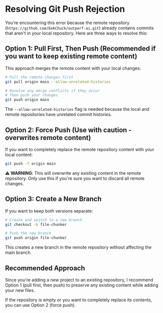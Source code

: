 # Resolving Git Push Rejection

You're encountering this error because the remote repository (`https://github.com/EekChuck/outperf-ai.git`) already contains commits that aren't in your local repository. Here are three ways to resolve this:

## Option 1: Pull First, Then Push (Recommended if you want to keep existing remote content)

This approach merges the remote content with your local changes:

```bash
# Pull the remote changes first
git pull origin main --allow-unrelated-histories

# Resolve any merge conflicts if they occur
# Then push your changes
git push origin main
```

The `--allow-unrelated-histories` flag is needed because the local and remote repositories have unrelated commit histories.

## Option 2: Force Push (Use with caution - overwrites remote content)

If you want to completely replace the remote repository content with your local content:

```bash
git push -f origin main
```

⚠️ **WARNING**: This will overwrite any existing content in the remote repository. Only use this if you're sure you want to discard all remote changes.

## Option 3: Create a New Branch

If you want to keep both versions separate:

```bash
# Create and switch to a new branch
git checkout -b file-chunker

# Push the new branch
git push origin file-chunker
```

This creates a new branch in the remote repository without affecting the main branch.

## Recommended Approach

Since you're adding a new project to an existing repository, I recommend Option 1 (pull first, then push) to preserve any existing content while adding your new files.

If the repository is empty or you want to completely replace its contents, you can use Option 2 (force push).